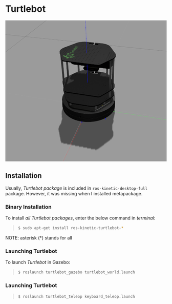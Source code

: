 # Turtlebot

![1](turtlebot.png)

## Installation

Usually, *Turtlebot package* is included in `ros-kinetic-desktop-full` package. However, it was missing when I installed metapackage. 

### Binary Installation
To install *all Turtlebot packages*, enter the below command in *terminal*:

>```sh
> $ sudo apt-get install ros-kinetic-turtlebot-*
>```

NOTE: asterisk (*) stands for all


### Launching Turtlebot

To launch *Turtlebot* in Gazebo:

>```sh
> $ roslaunch turtlebot_gazebo turtlebot_world.launch 
>```


### Launching Turtlebot
>```sh
> $ roslaunch turtlebot_teleop keyboard_teleop.launch 
>```
